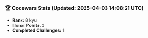 ### 🏆 Codewars Stats (Updated: 2025-04-03 14:08:21 UTC)

- **Rank:** 8 kyu
- **Honor Points:** 3
- **Completed Challenges:** 1
